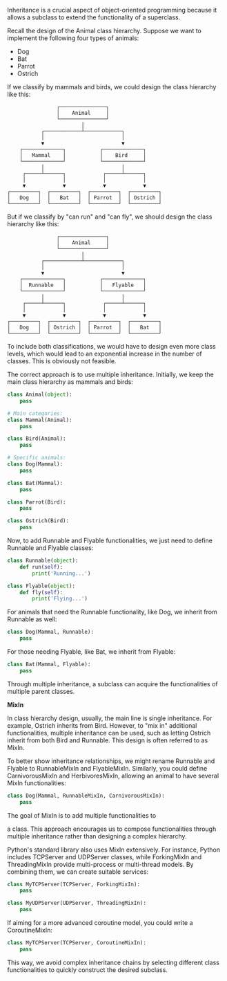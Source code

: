 Inheritance is a crucial aspect of object-oriented programming because it allows a subclass to extend the functionality of a superclass.

Recall the design of the Animal class hierarchy. Suppose we want to implement the following four types of animals:

- Dog
- Bat
- Parrot
- Ostrich

If we classify by mammals and birds, we could design the class hierarchy like this:

```
                ┌───────────────┐
                │    Animal     │
                └───────────────┘
                        │
           ┌────────────┴────────────┐
           │                         │
           ▼                         ▼
    ┌─────────────┐           ┌─────────────┐
    │   Mammal    │           │    Bird     │
    └─────────────┘           └─────────────┘
           │                         │
     ┌─────┴──────┐            ┌─────┴──────┐
     │            │            │            │
     ▼            ▼            ▼            ▼
┌─────────┐  ┌─────────┐  ┌─────────┐  ┌─────────┐
│   Dog   │  │   Bat   │  │ Parrot  │  │ Ostrich │
└─────────┘  └─────────┘  └─────────┘  └─────────┘
```

But if we classify by "can run" and "can fly", we should design the class hierarchy like this:

```
                ┌───────────────┐
                │    Animal     │
                └───────────────┘
                        │
           ┌────────────┴────────────┐
           │                         │
           ▼                         ▼
    ┌─────────────┐           ┌─────────────┐
    │  Runnable   │           │   Flyable   │
    └─────────────┘           └─────────────┘
           │                         │
     ┌─────┴──────┐            ┌─────┴──────┐
     │            │            │            │
     ▼            ▼            ▼            ▼
┌─────────┐  ┌─────────┐  ┌─────────┐  ┌─────────┐
│   Dog   │  │ Ostrich │  │ Parrot  │  │   Bat   │
└─────────┘  └─────────┘  └─────────┘  └─────────┘
```

To include both classifications, we would have to design even more class levels, which would lead to an exponential increase in the number of classes. This is obviously not feasible.

The correct approach is to use multiple inheritance. Initially, we keep the main class hierarchy as mammals and birds:

```python
class Animal(object):
    pass

# Main categories:
class Mammal(Animal):
    pass

class Bird(Animal):
    pass

# Specific animals:
class Dog(Mammal):
    pass

class Bat(Mammal):
    pass

class Parrot(Bird):
    pass

class Ostrich(Bird):
    pass
```

Now, to add Runnable and Flyable functionalities, we just need to define Runnable and Flyable classes:

```python
class Runnable(object):
    def run(self):
        print('Running...')

class Flyable(object):
    def fly(self):
        print('Flying...')
```

For animals that need the Runnable functionality, like Dog, we inherit from Runnable as well:

```python
class Dog(Mammal, Runnable):
    pass
```

For those needing Flyable, like Bat, we inherit from Flyable:

```python
class Bat(Mammal, Flyable):
    pass
```

Through multiple inheritance, a subclass can acquire the functionalities of multiple parent classes.

**MixIn**

In class hierarchy design, usually, the main line is single inheritance. For example, Ostrich inherits from Bird. However, to "mix in" additional functionalities, multiple inheritance can be used, such as letting Ostrich inherit from both Bird and Runnable. This design is often referred to as MixIn.

To better show inheritance relationships, we might rename Runnable and Flyable to RunnableMixIn and FlyableMixIn. Similarly, you could define CarnivorousMixIn and HerbivoresMixIn, allowing an animal to have several MixIn functionalities:

```python
class Dog(Mammal, RunnableMixIn, CarnivorousMixIn):
    pass
```

The goal of MixIn is to add multiple functionalities to

 a class. This approach encourages us to compose functionalities through multiple inheritance rather than designing a complex hierarchy.

Python's standard library also uses MixIn extensively. For instance, Python includes TCPServer and UDPServer classes, while ForkingMixIn and ThreadingMixIn provide multi-process or multi-thread models. By combining them, we can create suitable services:

```python
class MyTCPServer(TCPServer, ForkingMixIn):
    pass

class MyUDPServer(UDPServer, ThreadingMixIn):
    pass
```

If aiming for a more advanced coroutine model, you could write a CoroutineMixIn:

```python
class MyTCPServer(TCPServer, CoroutineMixIn):
    pass
```

This way, we avoid complex inheritance chains by selecting different class functionalities to quickly construct the desired subclass.